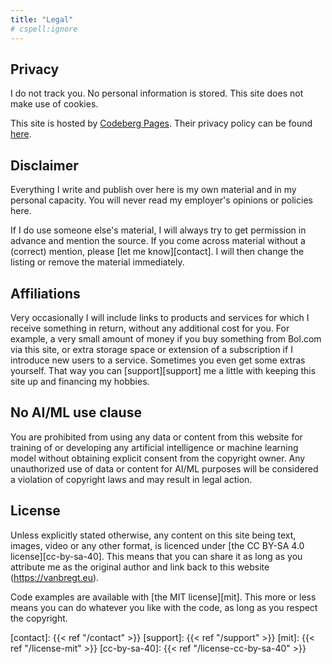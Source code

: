 ```yaml
---
title: "Legal"
# cspell:ignore 
---
```

## Privacy

I do not track you. No personal information is stored. This site does not make use of cookies.

<!-- markdownlint-disable-next-line MD0052 -->
This site is hosted by [Codeberg Pages][codeberg-pages]. Their privacy policy can be found [here][codeberg-privacy].

## Disclaimer

Everything I write and publish over here is my own material and in my personal capacity. You will never read my employer's opinions or policies here.

<!-- markdownlint-disable-next-line MD0052 -->
If I do use someone else's material, I will always try to get permission in advance and mention the source. If you come across material without a (correct) mention, please [let me know][contact]. I will then change the listing or remove the material immediately.

## Affiliations

<!-- markdownlint-disable-next-line MD0052 -->
Very occasionally I will include links to products and services for which I receive something in return, without any additional cost for you. For example, a very small amount of money if you buy something from Bol.com via this site, or extra storage space or extension of a subscription if I introduce new users to a service. Sometimes you even get some extras yourself. That way you can [support][support] me a little with keeping this site up and financing my hobbies.

## No AI/ML use clause

You are prohibited from using any data or content from this website for training of or developing any artificial intelligence or machine learning model without obtaining explicit consent from the copyright owner. Any unauthorized use of data or content for AI/ML purposes will be considered a violation of copyright laws and may result in legal action.

## License

<!-- markdownlint-disable-next-line MD0034 MD052 -->
Unless explicitly stated otherwise, any content on this site being text, images, video or any other format, is licenced under [the CC BY-SA 4.0 license][cc-by-sa-40]. This means that you can share it as long as you attribute me as the original author and link back to this website (https://vanbregt.eu).

<!-- markdownlint-disable-next-line MD0052 -->
Code examples are available with [the MIT license][mit]. This more or less means you can do whatever you like with the code, as long as you respect the copyright.

[codeberg-pages]: https://codeberg.page/
[codeberg-privacy]: https://codeberg.org/codeberg/org/src/PrivacyPolicy.md
<!-- cspell:disable -->
[contact]: {{< ref "/contact" >}}
[support]: {{< ref "/support" >}}
[mit]: {{< ref "/license-mit" >}}
[cc-by-sa-40]: {{< ref "/license-cc-by-sa-40" >}}
